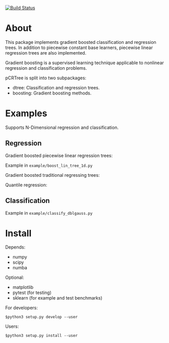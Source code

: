 [![Build Status](https://travis-ci.org/wgurecky/pCRTree.svg?branch=master)](https://travis-ci.org/wgurecky/pCRTree)

About
======

This package implements gradient boosted classification and regression trees.
In addition to piecewise constant base learners, piecewise linear regression trees are also implemented.

Gradient boosting is a supervised learning technique applicable to nonlinear regression and classification problems.

pCRTree is split into two subpackages:

- dtree: Classification and regression trees.
- boosting: Gradient boosting methods.


Examples
========

Supports N-Dimensional regression and classification.

Regression
---

Gradient boosted piecewise linear regression trees:

Example in `example/boost_lin_tree_1d.py`

Gradient boosted traditional regressing trees:

Quantile regression:

Classification
---

Example in `example/classify_dblgauss.py`


Install
========

Depends:

- numpy
- scipy
- numba

Optional:

- matplotlib
- pytest (for testing)
- sklearn (for example and test benchmarks)

For developers:

    $python3 setup.py develop --user

Users:

    $python3 setup.py install --user

